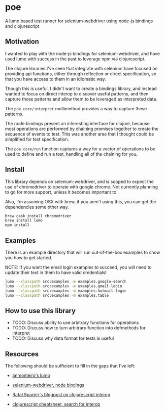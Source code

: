# poe

A lumo based test runner for selenium-webdriver using node-js bindings
and clojurescript

## Motivation

I wanted to play with the node-js bindings for selenium-webdriver, and
have used lumo with success in the past to leverage npm via
clojurescript.

The clojure libraries I've seen that integrate with selenium have
focused on providing api functions, either through reflection or
direct specification, so that you have access to them in an idiomatic
way.

Though this is useful, I didn't want to create a bindings library, and
instead wanted to focus on direct interop to discover useful patterns,
and then capture those patterns and allow them to be leveraged as
interpreted data.

The `poe.core/interpret` multimethod provides a way to capture these
patterns.

The node bindings present an interesting interface for clojure,
because most operations are performed by chaining promises together to
create the sequence of events to test.  This was another area that I
thought could be simplified for test specification.

The `poe.core/run` function captures a way for a vector of operations
to be used to define and run a test, handling all of the chaining for
you.

## Install

This library depends on selenium-webdriver, and is scoped to expect
the use of chromedriver to operate with google chrome. Not currently
planning to go for more support, unless it becomes important to.

Also, I'm assuming OSX with brew, if you aren't using this, you can
get the dependencies some other way.

```bash
brew cask install chromedriver
brew install lumo
npm install
```

## Examples

There is an example directory that will run out-of-the-box examples to
show you how to get started.

NOTE: If you want the email login examples to succeed, you will need
      to update their text in them to have valid credentials!

```bash
lumo --classpath src:examples -m examples.google-search
lumo --classpath src:examples -m examples.gmail-login
lumo --classpath src:examples -m examples.hotmail-login
lumo --classpath src:examples -m examples.table
```

## How to use this library

- TODO: Discuss ability to use arbitrary functions for operations
- TODO: Discuss how to turn arbitrary function into defmethods for
  interpret
- TODO: Discuss why data format for tests is useful

## Resources

The following should be sufficient to fill in the gaps that I've left:

- [anmonteiro's lumo](https://github.com/anmonteiro/lumo)

- [selenium-webdriver, node
  bindings](http://seleniumhq.github.io/selenium/docs/api/javascript/index.html)
- [Rafal Spacjer's blogpost on clojurescript
  interop](http://www.spacjer.com/blog/2014/09/12/clojurescript-javascript-interop/)
- [clojurescript cheatsheet, search for
  interop](https://cljs.info/cheatsheet/)
